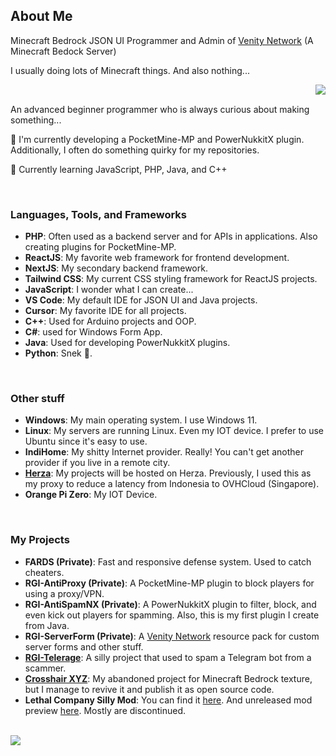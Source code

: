## About Me

Minecraft Bedrock JSON UI Programmer and Admin of [Venity Network](https://venitymc.com/) (A Minecraft Bedock Server)

I usually doing lots of Minecraft things. And also nothing...

<img src="https://github-readme-stats-sigma-five.vercel.app/api?username=RedStoneCraftGG&theme=vue&show_icons=true&count_private=true&include_all_commits=true" align="right"/>

<br>

An advanced beginner programmer who is always curious about making something...

🔭 I'm currently developing a PocketMine-MP and PowerNukkitX plugin. Additionally, I often do something quirky for my repositories.

📖 Currently learning JavaScript, PHP, Java, and C++

<br>

### Languages, Tools, and Frameworks

  - **PHP**: Often used as a backend server and for APIs in applications. Also creating plugins for PocketMine-MP.
  - **ReactJS**: My favorite web framework for frontend development.
  - **NextJS**: My secondary backend framework.
  - **Tailwind CSS**: My current CSS styling framework for ReactJS projects.
  - **JavaScript**: I wonder what I can create...
  - **VS Code**: My default IDE for JSON UI and Java projects.
  - **Cursor**: My favorite IDE for all projects.
  - **C++**: Used for Arduino projects and OOP.
  - **C#**: used for Windows Form App.
  - **Java**: Used for developing PowerNukkitX plugins.
  - **Python**: Snek 🐍.

<br>

### Other stuff

  - **Windows**: My main operating system. I use Windows 11.
  - **Linux**: My servers are running Linux. Even my IOT device. I prefer to use Ubuntu since it's easy to use.
  - **IndiHome**: My shitty Internet provider. Really! You can't get another provider if you live in a remote city.
  - **[Herza](https://herza.id/)**: My projects will be hosted on Herza. Previously, I used this as my proxy to reduce a latency from Indonesia to OVHCloud (Singapore).
  - **Orange Pi Zero**: My IOT Device.

<br>

### My Projects

  - **FARDS (Private)**: Fast and responsive defense system. Used to catch cheaters.
  - **RGI-AntiProxy (Private)**: A PocketMine-MP plugin to block players for using a proxy/VPN.
  - **RGI-AntiSpamNX (Private)**: A PowerNukkitX plugin to filter, block, and even kick out players for spamming. Also, this is my first plugin I create from Java.
  - **RGI-ServerForm (Private)**: A [Venity Network](https://venitymc.com/) resource pack for custom server forms and other stuff.
  - **[RGI-Telerage](https://github.com/RedStoneCraftGG/RGI-Telerage)**: A silly project that used to spam a Telegram bot from a scammer.
  - **[Crosshair XYZ](https://github.com/RedStoneCraftGG/MCBE-Crosshair-XYZ)**: My abandoned project for Minecraft Bedrock texture, but I manage to revive it and publish it as open source code.
  - **Lethal Company Silly Mod**: You can find it [here](https://thunderstore.io/c/lethal-company/p/MAGDONAL/GanjarHoardingBugSound/). And unreleased mod preview [here](https://youtu.be/3B7hUDU_seg). Mostly are discontinued.

<br>

<img src="https://github-readme-stats-sigma-five.vercel.app/api/top-langs/?username=RedStoneCraftGG&hide=shell,css,nsis"/>
<!--
**RedStoneCraftGG/RedStoneCraftGG** is a ✨ _special_ ✨ repository because its `README.md` (this file) appears on your GitHub profile.

Here are some ideas to get you started:

- 🔭 I’m currently working on ...
- 🌱 I’m currently learning ...
- 👯 I’m looking to collaborate on ...
- 🤔 I’m looking for help with ...
- 💬 Ask me about ...
- 📫 How to reach me: ...
- 😄 Pronouns: ...
- ⚡ Fun fact: ...
-->
